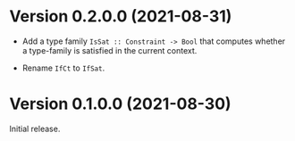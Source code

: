 # Version 0.2.0.0 (2021-08-31)

- Add a type family `IsSat :: Constraint -> Bool`
  that computes whether a type-family is satisfied in
  the current context.

- Rename `IfCt` to `IfSat`.

# Version 0.1.0.0 (2021-08-30)

Initial release.
